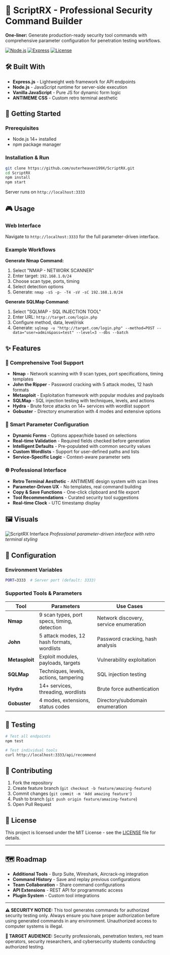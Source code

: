 # 📛 ScriptRX - Professional Security Command Builder

**One-liner:** Generate production-ready security tool commands with comprehensive parameter configuration for penetration testing workflows.

[![Node.js](https://img.shields.io/badge/Node.js-18+-green.svg)](https://nodejs.org/)
[![Express](https://img.shields.io/badge/Express-4.x-blue.svg)](https://expressjs.com/)
[![License](https://img.shields.io/badge/License-MIT-yellow.svg)](LICENSE)

## 🛠 Built With

- **Express.js** - Lightweight web framework for API endpoints
- **Node.js** - JavaScript runtime for server-side execution
- **Vanilla JavaScript** - Pure JS for dynamic form logic
- **ANTIMEME CSS** - Custom retro terminal aesthetic

## 🚀 Getting Started

### Prerequisites
- Node.js 14+ installed
- npm package manager

### Installation & Run
```bash
git clone https://github.com/outerheaven199X/ScriptRX.git
cd ScriptRX
npm install
npm start
```

Server runs on `http://localhost:3333`

## 🎮 Usage

### Web Interface
Navigate to `http://localhost:3333` for the full parameter-driven interface.

### Example Workflows

**Generate Nmap Command:**
1. Select "NMAP - NETWORK SCANNER"
2. Enter target: `192.168.1.0/24`
3. Choose scan type, ports, timing
4. Select detection options
5. Generate: `nmap -sS -p- -T4 -sV -sC 192.168.1.0/24`

**Generate SQLMap Command:**
1. Select "SQLMAP - SQL INJECTION TOOL"
2. Enter URL: `http://target.com/login.php`
3. Configure method, data, level/risk
4. Generate: `sqlmap -u "http://target.com/login.php" --method=POST --data="user=admin&pass=test" --level=3 --dbs --batch`

## ✨ Features

### 🔧 **Comprehensive Tool Support**
- **Nmap** - Network scanning with 9 scan types, port specifications, timing templates
- **John the Ripper** - Password cracking with 5 attack modes, 12 hash formats
- **Metasploit** - Exploitation framework with popular modules and payloads
- **SQLMap** - SQL injection testing with techniques, levels, and actions
- **Hydra** - Brute force attacks on 14+ services with wordlist support
- **Gobuster** - Directory enumeration with 4 modes and extensive options

### 🎯 **Smart Parameter Configuration**
- **Dynamic Forms** - Options appear/hide based on selections
- **Real-time Validation** - Required fields checked before generation
- **Intelligent Defaults** - Pre-populated with common security values
- **Custom Wordlists** - Support for user-defined paths and lists
- **Service-Specific Logic** - Context-aware parameter sets

### 🌐 **Professional Interface**
- **Retro Terminal Aesthetic** - ANTIMEME design system with scan lines
- **Parameter-Driven UX** - No templates, real command building
- **Copy & Save Functions** - One-click clipboard and file export
- **Tool Recommendations** - Curated security tool suggestions
- **Real-time Clock** - UTC timestamp display

## 🖼 Visuals

![ScriptRX Interface](screenshot.png)
*Professional parameter-driven interface with retro terminal styling*

## 🔧 Configuration

### Environment Variables
```bash
PORT=3333  # Server port (default: 3333)
```

### Supported Tools & Parameters

| Tool | Parameters | Use Cases |
|------|------------|-----------|
| **Nmap** | 9 scan types, port specs, timing, detection | Network discovery, service enumeration |
| **John** | 5 attack modes, 12 hash formats, wordlists | Password cracking, hash analysis |
| **Metasploit** | Exploit modules, payloads, targets | Vulnerability exploitation |
| **SQLMap** | Techniques, levels, actions, tampering | SQL injection testing |
| **Hydra** | 14+ services, threading, wordlists | Brute force authentication |
| **Gobuster** | 4 modes, extensions, status codes | Directory/subdomain enumeration |

## 🧪 Testing

```bash
# Test all endpoints
npm test

# Test individual tools
curl http://localhost:3333/api/recommend
```

## 🤝 Contributing

1. Fork the repository
2. Create feature branch (`git checkout -b feature/amazing-feature`)
3. Commit changes (`git commit -m 'Add amazing feature'`)
4. Push to branch (`git push origin feature/amazing-feature`)
5. Open Pull Request

## 📜 License

This project is licensed under the MIT License - see the [LICENSE](LICENSE) file for details.

---

## 🗺 Roadmap

- **Additional Tools** - Burp Suite, Wireshark, Aircrack-ng integration
- **Command History** - Save and replay previous configurations
- **Team Collaboration** - Share command configurations
- **API Extensions** - REST API for programmatic access
- **Plugin System** - Custom tool integrations

---

**⚠️ SECURITY NOTICE:** This tool generates commands for authorized security testing only. Always ensure you have proper authorization before using generated commands in any environment. Unauthorized access to computer systems is illegal.

**🎯 TARGET AUDIENCE:** Security professionals, penetration testers, red team operators, security researchers, and cybersecurity students conducting authorized testing.